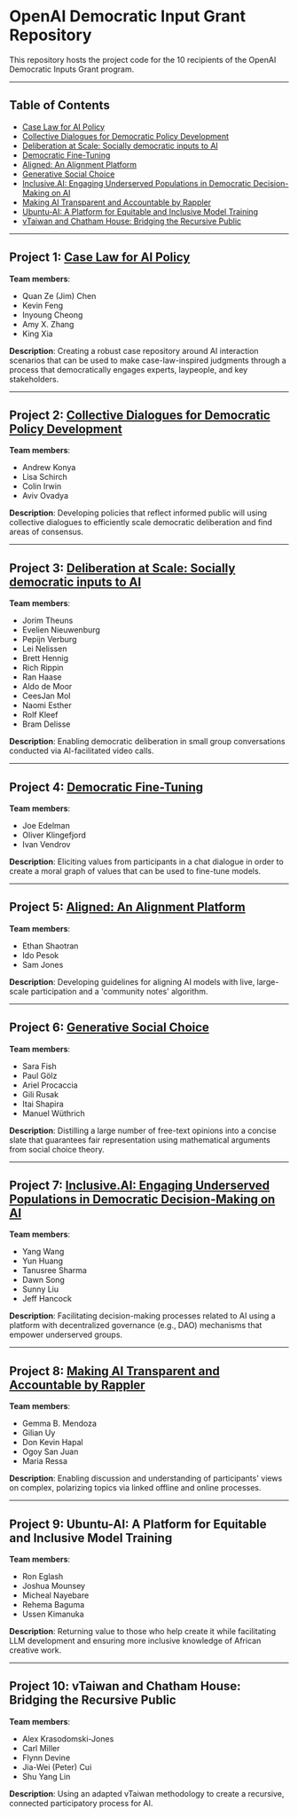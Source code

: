 # OpenAI Democratic Input Grant Repository

This repository hosts the project code for the 10 recipients of the OpenAI Democratic Inputs Grant program.

---

## Table of Contents

- [Case Law for AI Policy](#project-1-case-law-for-ai-policy)
- [Collective Dialogues for Democratic Policy Development](#project-2-collective-dialogues-for-democratic-policy-development)
- [Deliberation at Scale: Socially democratic inputs to AI](#project-3-deliberation-at-scale-socially-democratic-inputs-to-ai)
- [Democratic Fine-Tuning](#project-4-democratic-fine-tuning)
- [Aligned: An Alignment Platform](#project-5-aligned-an-alignment-platform)
- [Generative Social Choice](#project-6-generative-social-choice)
- [Inclusive.AI: Engaging Underserved Populations in Democratic Decision-Making on AI](#project-7-inclusiveai-engaging-underserved-populations-in-democratic-decision-making-on-ai)
- [Making AI Transparent and Accountable by Rappler](#project-8-making-ai-transparent-and-accountable-by-rappler)
- [Ubuntu-AI: A Platform for Equitable and Inclusive Model Training](#project-9-ubuntu-ai-a-platform-for-equitable-and-inclusive-model-training)
- [vTaiwan and Chatham House: Bridging the Recursive Public](#project-10-vtaiwan-and-chatham-house-bridging-the-recursive-public)

---

## Project 1: [Case Law for AI Policy](https://github.com/openai/democratic-inputs/tree/main/projects/case_law_for_ai_policy)

**Team members**:
- Quan Ze (Jim) Chen
- Kevin Feng
- Inyoung Cheong
- Amy X. Zhang
- King Xia

**Description**: Creating a robust case repository around AI interaction scenarios that can be used to make case-law-inspired judgments through a process that democratically engages experts, laypeople, and key stakeholders.

---

## Project 2: [Collective Dialogues for Democratic Policy Development](https://github.com/openai/democratic-inputs/tree/main/projects/collective_dialogues_for_democratic_input)

**Team members**:
- Andrew Konya
- Lisa Schirch
- Colin Irwin
- Aviv Ovadya

**Description**: Developing policies that reflect informed public will using collective dialogues to efficiently scale democratic deliberation and find areas of consensus.

---

## Project 3: [Deliberation at Scale: Socially democratic inputs to AI](https://github.com/openai/democratic-inputs/tree/main/projects/deliberation_at_scale)

**Team members**:
- Jorim Theuns
- Evelien Nieuwenburg
- Pepijn Verburg
- Lei Nelissen
- Brett Hennig
- Rich Rippin
- Ran Haase
- Aldo de Moor
- CeesJan Mol
- Naomi Esther
- Rolf Kleef
- Bram Delisse

**Description**: Enabling democratic deliberation in small group conversations conducted via AI-facilitated video calls.

---

## Project 4: [Democratic Fine-Tuning](https://github.com/openai/democratic-inputs/tree/main/projects/democratic_fine_tuning)

**Team members**:
- Joe Edelman
- Oliver Klingefjord
- Ivan Vendrov

**Description**: Eliciting values from participants in a chat dialogue in order to create a moral graph of values that can be used to fine-tune models.

---

## Project 5: [Aligned: An Alignment Platform](https://github.com/openai/democratic-inputs/tree/main/projects/Aligned-Platform-EnergizeAI)

**Team members**:
- Ethan Shaotran
- Ido Pesok
- Sam Jones

**Description**: Developing guidelines for aligning AI models with live, large-scale participation and a 'community notes' algorithm.

---

## Project 6: [Generative Social Choice](https://github.com/openai/democratic-inputs/tree/main/projects/generative_social_choice)

**Team members**:
- Sara Fish
- Paul Gölz
- Ariel Procaccia
- Gili Rusak
- Itai Shapira
- Manuel Wüthrich

**Description**: Distilling a large number of free-text opinions into a concise slate that guarantees fair representation using mathematical arguments from social choice theory.

---

## Project 7: [Inclusive.AI: Engaging Underserved Populations in Democratic Decision-Making on AI](https://github.com/openai/democratic-inputs/tree/main/projects/inclusive_ai_a_chatgpt_plugin_and_dao_to_engage_marginalized_groups_in_ai)

**Team members**:
- Yang Wang
- Yun Huang
- Tanusree Sharma
- Dawn Song
- Sunny Liu
- Jeff Hancock

**Description**: Facilitating decision-making processes related to AI using a platform with decentralized governance (e.g., DAO) mechanisms that empower underserved groups.

---

## Project 8: [Making AI Transparent and Accountable by Rappler](https://github.com/openai/democratic-inputs/tree/main/projects/making_ai_transparent_and_accountable)

**Team members**:
- Gemma B. Mendoza
- Gilian Uy
- Don Kevin Hapal
- Ogoy San Juan
- Maria Ressa

**Description**: Enabling discussion and understanding of participants' views on complex, polarizing topics via linked offline and online processes.

---

## Project 9: Ubuntu-AI: A Platform for Equitable and Inclusive Model Training

**Team members**:
- Ron Eglash
- Joshua Mounsey
- Micheal Nayebare
- Rehema Baguma
- Ussen Kimanuka

**Description**: Returning value to those who help create it while facilitating LLM development and ensuring more inclusive knowledge of African creative work.

---

## Project 10: vTaiwan and Chatham House: Bridging the Recursive Public

**Team members**:
- Alex Krasodomski-Jones
- Carl Miller
- Flynn Devine
- Jia-Wei (Peter) Cui
- Shu Yang Lin

**Description**: Using an adapted vTaiwan methodology to create a recursive, connected participatory process for AI.
